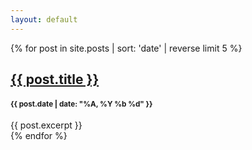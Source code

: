 ```yaml
---
layout: default
---
```


{% for post in site.posts | sort: 'date' | reverse limit 5 %}
<section class="blog-post">
  <h1><a href="{{ post.url }}">{{ post.title }}</a></h1>
  <h4><small>{{ post.date | date: "%A, %Y %b %d" }}</small></h4>
  {{ post.excerpt }}
</section>
{% endfor %}
